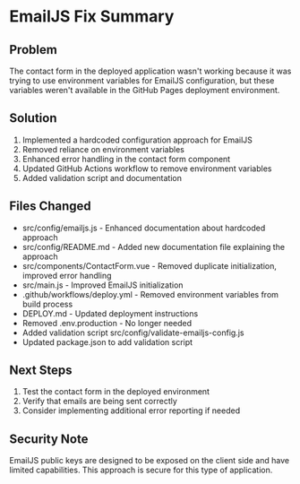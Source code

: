 # EmailJS Fix Summary

## Problem
The contact form in the deployed application wasn't working because it was trying to use environment variables for EmailJS configuration, but these variables weren't available in the GitHub Pages deployment environment.

## Solution
1. Implemented a hardcoded configuration approach for EmailJS
2. Removed reliance on environment variables
3. Enhanced error handling in the contact form component
4. Updated GitHub Actions workflow to remove environment variables
5. Added validation script and documentation

## Files Changed
- src/config/emailjs.js - Enhanced documentation about hardcoded approach
- src/config/README.md - Added new documentation file explaining the approach
- src/components/ContactForm.vue - Removed duplicate initialization, improved error handling
- src/main.js - Improved EmailJS initialization
- .github/workflows/deploy.yml - Removed environment variables from build process
- DEPLOY.md - Updated deployment instructions
- Removed .env.production - No longer needed
- Added validation script src/config/validate-emailjs-config.js
- Updated package.json to add validation script

## Next Steps
1. Test the contact form in the deployed environment
2. Verify that emails are being sent correctly
3. Consider implementing additional error reporting if needed

## Security Note
EmailJS public keys are designed to be exposed on the client side and have limited capabilities. This approach is secure for this type of application.
